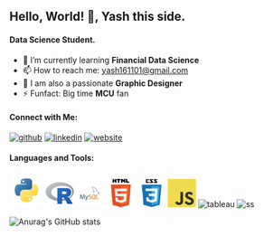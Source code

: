 ## Hello, World! 👋, Yash this side.
#### Data Science Student.


- 🌱 I’m currently learning **Financial Data Science** 
- 📫 How to reach me: yash161101@gmail.com 
- 📐 I am also a passionate **Graphic Designer**
- ⚡ Funfact: Big time **MCU** fan 

#### Connect with Me:

[<img src='https://cdn.jsdelivr.net/npm/simple-icons@3.0.1/icons/github.svg' alt='github' height='50'>](https://github.com/yash161101)  [<img src='https://cdn.jsdelivr.net/npm/simple-icons@3.0.1/icons/linkedin.svg' alt='linkedin' height='50'>](https://www.linkedin.com/in/https://www.linkedin.com/in/yash-shah161101//) [<img src='https://cdn.jsdelivr.net/npm/simple-icons@3.0.1/icons/icloud.svg' alt='website' height='50'>](https://dataphrase.github.io/)  

#### Languages and Tools:

<img src='https://raw.githubusercontent.com/github/explore/80688e429a7d4ef2fca1e82350fe8e3517d3494d/topics/python/python.png' alt='python' height='60'> <img src='https://raw.githubusercontent.com/github/explore/80688e429a7d4ef2fca1e82350fe8e3517d3494d/topics/r/r.png' alt='r' height='50'> <img src='https://raw.githubusercontent.com/github/explore/80688e429a7d4ef2fca1e82350fe8e3517d3494d/topics/mysql/mysql.png' alt='js' height='50'> <img src='https://raw.githubusercontent.com/github/explore/80688e429a7d4ef2fca1e82350fe8e3517d3494d/topics/html/html.png' alt='html' height='50'> <img src='https://raw.githubusercontent.com/github/explore/80688e429a7d4ef2fca1e82350fe8e3517d3494d/topics/css/css.png' alt='css' height='50'> <img src='https://raw.githubusercontent.com/github/explore/80688e429a7d4ef2fca1e82350fe8e3517d3494d/topics/javascript/javascript.png' alt='js' height='50'> <img src='https://cdn.worldvectorlogo.com/logos/tableau-software.svg' alt='tableau' height='50'> <img src='https://cdn.iconscout.com/icon/free/png-512/microsoft-excel-4-722715.png' alt='ss' height='50'>

![Anurag's GitHub stats](https://github-readme-stats.vercel.app/api?username=yash161101&show_icons=true&theme=dark)
